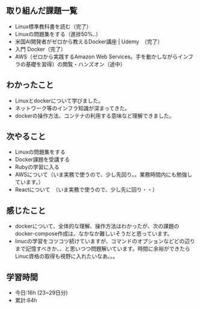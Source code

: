 ## 取り組んだ課題一覧
- Linux標準教科書を読む（完了）
- Linuxの問題集をする（進捗50%..）
- 米国AI開発者がゼロから教えるDocker講座 | Udemy　（完了）
- 入門 Docker（完了）
- AWS（ゼロから実践するAmazon Web Services。手を動かしながらインフラの基礎を習得）の閲覧・ハンズオン（途中）

## わかったこと
- Linuxとdockerについて学びました。
- ネットワーク等のインフラ知識が深まってきた。
- dockerの操作方法、コンテナの利用する意味など理解できました。

## 次やること
- Linuxの問題集をする
- Docker課題を受講する
- Rubyの学習に入る
- AWSについて（いま実務で使うので、少し先回り。。業務時間内にも勉強しています。）
- Reactについて　（いま実務で使うので、少し先に回り・・）

## 感じたこと
- dockerについて、全体的な理解、操作方法はわかったが、次の課題のdocker-compose作成は、なかなか難しいそうだと思っています。
- linucの学習をコツコツ続けていますが、コマンドのオプションなどどの辺りまで記憶すべきか、、と思いつつ問題解いています。時間に余裕ができたらLinuc資格の取得も視野に入れたいなあ。。。

## 学習時間
- 今日:16h (23~29日分)
- 累計:64h
